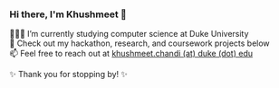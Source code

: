### Hi there, I'm Khushmeet 👋

👩🏻‍💻 I’m currently studying computer science at Duke University <br />
📌 Check out my hackathon, research, and coursework projects below <br />
📫 Feel free to reach out at [khushmeet.chandi (at) duke (dot) edu](mailto:khushmeet.chandi@duke.edu) <br />

✨ Thank you for stopping by! ✨

